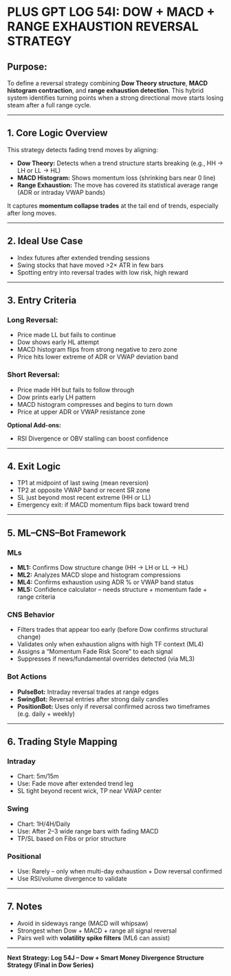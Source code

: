 
# PLUS GPT LOG 54I: DOW + MACD + RANGE EXHAUSTION REVERSAL STRATEGY

## Purpose:
To define a reversal strategy combining **Dow Theory structure**, **MACD histogram contraction**, and **range exhaustion detection**. This hybrid system identifies turning points when a strong directional move starts losing steam after a full range cycle.

---

## 1. Core Logic Overview
This strategy detects fading trend moves by aligning:
- **Dow Theory:** Detects when a trend structure starts breaking (e.g., HH → LH or LL → HL)
- **MACD Histogram:** Shows momentum loss (shrinking bars near 0 line)
- **Range Exhaustion:** The move has covered its statistical average range (ADR or intraday VWAP bands)

It captures **momentum collapse trades** at the tail end of trends, especially after long moves.

---

## 2. Ideal Use Case
- Index futures after extended trending sessions
- Swing stocks that have moved >2× ATR in few bars
- Spotting entry into reversal trades with low risk, high reward

---

## 3. Entry Criteria

### Long Reversal:
- Price made LL but fails to continue
- Dow shows early HL attempt
- MACD histogram flips from strong negative to zero zone
- Price hits lower extreme of ADR or VWAP deviation band

### Short Reversal:
- Price made HH but fails to follow through
- Dow prints early LH pattern
- MACD histogram compresses and begins to turn down
- Price at upper ADR or VWAP resistance zone

**Optional Add-ons:**
- RSI Divergence or OBV stalling can boost confidence

---

## 4. Exit Logic
- TP1 at midpoint of last swing (mean reversion)
- TP2 at opposite VWAP band or recent SR zone
- SL just beyond most recent extreme (HH or LL)
- Emergency exit: if MACD momentum flips back toward trend

---

## 5. ML–CNS–Bot Framework

### MLs
- **ML1:** Confirms Dow structure change (HH → LH or LL → HL)
- **ML2:** Analyzes MACD slope and histogram compressions
- **ML4:** Confirms exhaustion using ADR % or VWAP band status
- **ML5:** Confidence calculator – needs structure + momentum fade + range criteria

### CNS Behavior
- Filters trades that appear too early (before Dow confirms structural change)
- Validates only when exhaustion aligns with high TF context (ML4)
- Assigns a “Momentum Fade Risk Score” to each signal
- Suppresses if news/fundamental overrides detected (via ML3)

### Bot Actions
- **PulseBot:** Intraday reversal trades at range edges
- **SwingBot:** Reversal entries after strong daily candles
- **PositionBot:** Uses only if reversal confirmed across two timeframes (e.g. daily + weekly)

---

## 6. Trading Style Mapping

### Intraday
- Chart: 5m/15m
- Use: Fade move after extended trend leg
- SL tight beyond recent wick, TP near VWAP center

### Swing
- Chart: 1H/4H/Daily
- Use: After 2–3 wide range bars with fading MACD
- TP/SL based on Fibs or prior structure

### Positional
- Use: Rarely – only when multi-day exhaustion + Dow reversal confirmed
- Use RSI/volume divergence to validate

---

## 7. Notes
- Avoid in sideways range (MACD will whipsaw)
- Strongest when Dow + MACD + range all signal reversal
- Pairs well with **volatility spike filters** (ML6 can assist)

---

**Next Strategy: Log 54J – Dow + Smart Money Divergence Structure Strategy (Final in Dow Series)**
